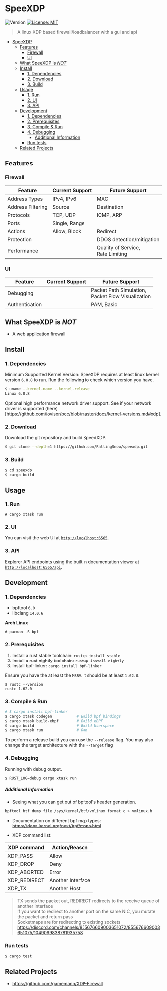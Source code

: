 # SpeeXDP
![Version](https://img.shields.io/badge/version-0.1.0-blue.svg?cacheSeconds=2592000)
[![License: MIT](https://img.shields.io/badge/License-MIT-yellow.svg)](#)

> A linux XDP based firewall/loadbalancer with a gui and api

- [SpeeXDP](#speexdp)
  - [Features](#features)
    - [Firewall](#firewall)
    - [UI](#ui)
  - [What SpeeXDP is *NOT*](#what-speexdp-is-not)
  - [Install](#install)
    - [1. Dependencies](#1-dependencies)
    - [2. Download](#2-download)
    - [3. Build](#3-build)
  - [Usage](#usage)
    - [1. Run](#1-run)
    - [2. UI](#2-ui)
    - [3. API](#3-api)
  - [Development](#development)
    - [1. Dependencies](#1-dependencies-1)
    - [2. Prerequisites](#2-prerequisites)
    - [3. Compile \& Run](#3-compile--run)
    - [4. Debugging](#4-debugging)
        - [Additional Information](#additional-information)
    - [Run tests](#run-tests)
  - [Related Projects](#related-projects)

## Features

### Firewall
|Feature|Current Support|Future Support|
|---|---|-|
|Address Types|IPv4, IPv6|MAC|
|Address Filtering|Source|Destination|
|Protocols|TCP, UDP|ICMP, ARP|
|Ports|Single, Range||
|Actions|Allow, Block|Redirect|
|Protection||DDOS detection/mitigation|
|Performance||Quality of Service,<br>Rate Limiting|
### UI
|Feature|Current Support|Future Support|
|---|---|-|
|Debugging||Packet Path Simulation,<br> Packet Flow Visualization|
|Authentication||PAM, Basic|

## What SpeeXDP is *NOT*
* A web application firewall

## Install

### 1. Dependencies
Minimum Supported Kernel Version: SpeeXDP requires at least linux kernel version `6.0.8` to run. Run the following to check which version you have.
```sh
$ uname --kernel-name --kernel-release
Linux 6.0.8
```

Optional high performance network driver support. See if your network driver is supported (here)[https://github.com/iovisor/bcc/blob/master/docs/kernel-versions.md#xdp].

### 2. Download
Download the git repository and build SpeedXDP.

```sh
$ git clone --depth=1 https://github.com/FallingSnow/speexdp.git
```

### 3. Build
```sh
$ cd speexdp
$ cargo build
```

## Usage

### 1. Run
```
# cargo xtask run
```

### 2. UI
You can visit the web UI at [`http://localhost:6565`](http://localhost:6565).

### 3. API
Explorer API endpoints using the built in documentation viewer at [`http://localhost:6565/api`](http://localhost:6565/api).

## Development

### 1. Dependencies
* bpftool `6.0`
* libclang `14.0.6`

**Arch Linux**
```
# pacman -S bpf
```

### 2. Prerequisites

1. Install a rust stable toolchain: `rustup install stable`
1. Install a rust nightly toolchain: `rustup install nightly`
1. Install bpf-linker: `cargo install bpf-linker`

Ensure you have the at least the `MSRV`. It should be at least `1.62.0`.
```
$ rustc --version
rustc 1.62.0
```

### 3. Compile & Run
```sh
# $ cargo install bpf-linker
$ cargo xtask codegen           # Build bpf bindings
$ cargo xtask build-ebpf        # Build eBPF
$ cargo build                   # Build Userspace
$ cargo xtask run               # Run
```

To perform a release build you can use the `--release` flag.
You may also change the target architecture with the `--target` flag

### 4. Debugging
Running with debug output.
```sh
$ RUST_LOG=debug cargo xtask run
```

##### Additional Information
* Seeing what you can get out of bpftool's header generation.
```sh
bpftool btf dump file /sys/kernel/btf/vmlinux format c > vmlinux.h
```

* Documentation on different bpf map types: https://docs.kernel.org/next/bpf/maps.html

* XDP command list:

|XDP command|Action/Reason|
|-----------|------|
|XDP_PASS|Allow|
|XDP_DROP|Deny|
|XDP_ABORTED|Error|
|XDP_REDIRECT|Another Interface|
|XDP_TX|Another Host|

> TX sends the packet out, REDIRECT redirects to the receive queue of another interface <br>
> If you want to redirect to another port on the same NIC, you mutate the packet and return pass <br>
> Socketmaps are for redirecting to existing sockets <br>
> https://discord.com/channels/855676609003651072/855676609003651075/1049099838781935758

### Run tests

```sh
$ cargo test
```

## Related Projects
* https://github.com/gamemann/XDP-Firewall